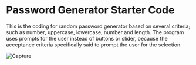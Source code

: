 # Password Generator Starter Code
This is the coding for  random password generator based on several criteria; such as number, uppercase, lowercase, number and length. The program uses prompts for the user instead of buttons or slider, because the acceptance criteria specifically said to prompt the user for the selection.

![Capture](https://user-images.githubusercontent.com/3208213/169426469-1d00df5f-9544-4ae5-bfde-82dcd982a2fa.PNG)


